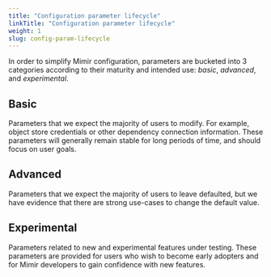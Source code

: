 ```yaml
---
title: "Configuration parameter lifecycle"
linkTitle: "Configuration parameter lifecycle"
weight: 1
slug: config-param-lifecycle
---
```


In order to simplify Mimir configuration, parameters are bucketed into 3 categories according to
their maturity and intended use: _basic_, _advanced_, and _experimental_.

## Basic

Parameters that we expect the majority of users to modify. For example, object store credentials or
other dependency connection information. These parameters will generally remain stable for long periods
of time, and should focus on user goals.

## Advanced

Parameters that we expect the majority of users to leave defaulted, but we have evidence that there
are strong use-cases to change the default value.

## Experimental

Parameters related to new and experimental features under testing. These parameters are provided
for users who wish to become early adopters and for Mimir developers to gain confidence with new
features.
